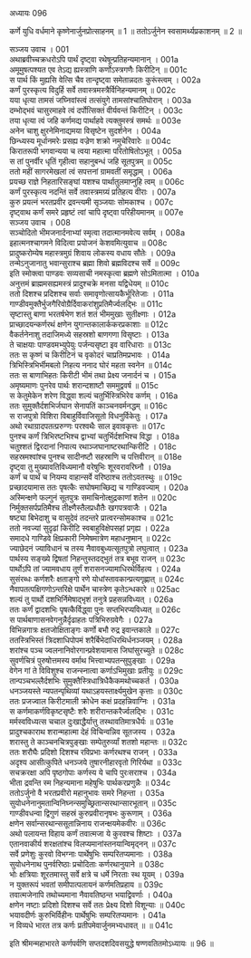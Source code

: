 अध्यायः 096

कर्णे युधि वर्धमाने कृष्णेनार्जुनप्रोत्साहनम् ॥ 1 ॥ ततोऽर्जुनेन स्वसामर्थ्यप्रकाशनम् ॥ 2 ॥

सञ्जय उवाच ।	001  
अथाब्रवीच्चक्रधरोऽपि पार्थं दृष्ट्वा रथेषून्प्रतिहन्यमानान् ।	001a  
अमूमुषत्पश्यत एव तेऽद्य ह्यस्त्राणि कर्णोऽस्त्रगणैः किरीटिन् ॥	001c  
स पार्थ किं मुह्यसि वेत्सि चैव तान्दृष्ट्वा समेतान्नदतः कुरूंस्त्वम् ।	002a  
कर्णं पुरस्कृत्य विदुर्हि सर्वे तवास्त्रमस्त्रैर्विनिहन्यमानम् ॥	002c  
यया धृत्या तामसं जघ्निवांस्त्वं तत्संयुगे तामसांश्चातिघोरान् ।	003a  
दम्भोद्भवं चासुरमाहवे त्वं दर्पोत्सिक्तं वीर्यवन्तं किरीटिन् ।	003c  
तया धृत्या त्वं जहि कर्णमद्य पार्थाहवे त्यक्तुमस्त्रं समर्थः ॥	003e  
अनेन चाशु क्षुरनेमिनाद्यमया विसृष्टेन सुदर्शनेन ।	004a  
छिन्ध्यस्य मूर्धानमरेः प्रसह्य वज्रेण शक्रो नमुचेरिवारेः ॥	004c  
किरातरूपी भगवान्यया च त्वया महात्मा परितोषितोऽभूत् ।	005a  
स तां पुनर्वीर धृतिं गृहीत्वा सहानुबन्धं जहि सूतपुत्रम् ॥	005c  
ततो महीं सागरमेखलां त्वं सपत्तनां ग्रामवतीं समृद्धाम् ।	006a  
प्रयच्छ राज्ञे निहतारिसङ्घां यशश्च पार्थातुलमाप्नुहि त्वम् ॥	006c  
कर्णं पुरस्कृत्य नदन्तिं सर्वे तवास्त्रमग्र्यं प्रतिहत्य वीराः ।	007a  
कुरु प्रयत्नं भरतप्रवीर द्रवन्त्यमी सृञ्जयाः सोमकाश्च ।	007c  
दृष्ट्वाथ कर्णं समरे प्रहृष्टं त्वां चापि दृष्ट्वा परिहीयमानम् ॥	007e  
सञ्जय उवाच ।	008  
सञ्चोदितो भीमजनार्दनाभ्यां स्मृत्वा तदात्मानमवेत्य सर्वम् ।	008a  
इहात्मनश्चागमने विदित्वा प्रयोजनं केशवमित्युवाच ॥	008c  
प्रादुष्करोम्येष महास्त्रमुग्रं शिवाय लोकस्य वधाय सौतेः ।	009a  
तन्मेऽनुजानातु भवान्सुराश्च ब्रह्मा शिवो ब्रह्मविदश्च सर्वे ॥	009c  
इति स्मोक्त्वा पाण्डवः सव्यसाची नमस्कृत्वा ब्रह्मणे सोऽमितात्मा ।	010a  
अनुत्तमं ब्राह्ममसह्यमस्त्रं प्रादुश्चक्रे मनसा यद्विधेयम् ॥	010c  
ततो दिशश्च प्रदिशश्च सर्वाः समावृणोत्सायकैर्भूरितेजाः ।	011a  
गाण्डीवमुक्तैर्भुजगैरिवोग्रैर्दिवाकरांशुप्रतिमैर्ज्वलद्भिः ॥	011c  
सृष्टास्तु बाणा भरतर्षभेण शतं शतं भीममुखाः सुतीक्ष्णाः ।	012a  
प्राच्छादयन्कर्णरथं क्षणेन युगान्तकालार्ककरप्रकाशाः ॥	012c  
वैकर्तनेनाशु तदाजिमध्ये सहस्रशो बाणगणा विसृष्टाः ।	013a  
ते चाक्षयाः पाण्डवमभ्युपेयुः पर्जन्यसृष्टा इव वारिधाराः ॥	013c  
ततः स कृष्णं च किरीटिनं च वृकोदरं चाप्रतिमप्रभावः ।	014a  
त्रिभिस्त्रिभिर्भीमबलो निहत्य ननाद घोरं महता स्वनेन ॥	014c  
ततः स बाणाभिहतः किरीटी भीमं तथा प्रेक्ष्य जनार्दनं च ।	015a  
अमृष्यमाणः पुनरेव पार्थः शरान्दशाष्टौ सममुद्ववर्ष ॥	015c  
स केतुमेकेन शरेण विद्ध्वा शल्यं चतुर्भिस्त्रिभिरेव कर्णम् ।	016a  
ततः सुमुक्तैर्दशभिर्जघान सेनापतिं काञ्चनवर्मनद्धम् ॥	016c  
स राजपुत्रो विशिरा विबाहुर्विवाजिसूतो विधनुर्विकेतुः ।	017a  
अथो रथाग्रादपतत्प्ररुग्णः परश्वथैः साल इवावकृत्तः ॥	017c  
पुनश्च कर्णं त्रिभिरष्टभिश्च द्वाभ्यां चतुर्भिर्दशभिश्च विद्धा ।	018a  
चतुश्शतं द्विरदानां निपात्य रथाञ्जघानाष्टरथान्किरीटि ।	018c  
सहस्रमश्वांश्च पुनश्च सादीनष्टौ सहस्राणि च पत्तिवीरान् ॥	018e  
दृष्ट्वा तु मुख्यावतिविध्यमानौ वरेषुभिः शूरवरावरिघ्नौ ।	019a  
कर्णं च पार्थं च नियम्य वाहान्सर्वे वरिष्ठाश्च ततोऽवतस्थुः ॥	019c  
प्रच्छादयामास ततः पृषत्कैः सघोषमाच्छिद्य च गाण्डिवज्याम् ।	020a  
अस्मिन्क्षणे फल्गुनं सूतपुत्रः समाचिनोत्क्षुद्रकाणां शतेन ॥	020c  
निर्मुक्तसर्पप्रतिमैश्च तीक्ष्णैस्तैलप्रधौतैः खगपत्रवाजैः ।	021a  
षष्ट्या बिभेदाशु च वासुदेवं तदन्तरे प्रात्वरन्सोमकाश्च ॥	021c  
ततो नवज्यां सुदृढां किरीटि स्वबाहुविक्षेपसहां प्रगृह्य ।	022a  
समादधे गाण्डिवे क्षिप्रकारी निमेषमात्रेण महाधनुष्मान् ॥	022c  
ज्याछेदनं ज्याविधानं च तस्य नैवावबुध्यत्सूतपुत्रो लघुत्वात् ।	023a  
पार्थस्य सङ्ख्ये द्विषतां निहन्तुस्तदद्भुतं तत्र बभूव राजन् ॥	023c  
पार्थोऽपि तां ज्यामवधाय तूर्णं शरासनज्यामाधिरथेर्विहत्य ।	024a  
सुसंरब्धः कर्णशरैः क्षताङ्गो रणे योधांस्तावकान्प्रत्यगृह्णात् ॥	024c  
नैवापतत्पक्षिगणोऽन्तरिक्षे पार्थेन चास्त्रेण कृतेऽन्धकारे ॥	025ac  
शल्यं तु पार्थो दशभिर्निमेषाद्भृशं तनुत्रे प्रहसन्नविध्यत् ।	026a  
ततः कर्णं द्वादशभिः पृषत्कैर्विद्ध्वा पुनः सप्तभिरप्यविध्यत् ॥	026c  
स पार्थबाणासनवेगनुन्नैर्दृढाहतः पत्रिभिरुग्रवेगैः ।	027a  
विभिन्नगात्रः क्षतजोक्षिताङ्गः कर्णो बभौ रुद्र इवान्तकाले ॥	027c  
ततस्त्रिभिस्तं त्रिदशाधिपोपमं शरैर्बिभेदाधिरथिर्धनञ्जयम् ।	028a  
शरांश्च पञ्च ज्वलनानिवोरगान्प्रवेशयामास जिघांसुरच्युते ॥	028c  
सुवर्णचित्रं पुरुषोत्तमस्य वर्माथ भित्त्वाभ्यपतन्सुपुङ्खाः ।	029a  
वेगेन गां ते विविशुश्च राजन्स्नात्वा कर्णाऽभिमुखाः प्रतीयुः ॥	029c  
तान्पञ्चभल्लैर्दशभिः सुमुक्तैस्त्रिधात्रिधैकैकमथोच्चकर्त ।	030a  
धनञ्जयस्ते न्यपतन्पृथिव्यां यथाऽहयस्तार्क्ष्यमुखेन कृत्ताः ॥	030c  
ततः प्रजज्वाल किरीटमाली क्रोधेन कक्षं प्रदहन्निवाग्निः ।	031a  
स कर्णमाकर्णविकृष्टसृष्टैः शरैः शरीरान्तकरैर्ज्वलद्भिः ।	031c  
मर्मस्वविध्यत्स चचाल दुःखाद्धैर्यात्तु तस्थावतिमात्रधैर्यः ॥	031e  
प्रादुश्चकाराथ शरान्महात्मा देहं विचिन्वन्निव सूतजस्य ।	032a  
शरास्तु ते काञ्चनचित्रपुङ्खाः सम्पेतुरुर्व्यां शतशो महान्तः ॥	032c  
ततः शरौघैः प्रदिशो दिशश्च रविप्रभाः कर्णरथश्च राजन् ।	033a  
अदृश्य आसीत्कुपिते धनञ्जये तुषारनीहारवृतो गिरिर्यथा ॥	033c  
सचक्ररक्षा अपि पृष्ठगोपाः कर्णस्य ये चापि पुरःसराश्च ।	034a  
भीता द्रवन्ति स्म निहन्यमाना महेषुभिः पार्थकरप्रणुन्नैः ॥	034c  
ततोऽर्जुनो वै भरतप्रवीरो महानुभावः समरे निहन्ता ।	035a  
सुयोधनेनानुमतान्विनिघ्नन्समुच्छ्रितान्सरथान्सारभूतान् ॥	035c  
गाण्डीवधन्वा द्विगुणं सहस्रं कुरुप्रवीरानृषभः कुरूणाम् ।	036a  
क्षणेन सर्वान्सरथान्ससूतान्निनाय राजन्क्षयमेकवीरः ॥	036c  
अथो पलायन्त विहाय कर्णं तवात्मजा ये कुरवश्च शिष्टाः ।	037a  
एतानवाकीर्य शरक्षतांश्च विलप्यमानांस्तनयान्विमृद्नन् ॥	037c  
सर्वे प्रणेशुः कुरवो विभग्नाः पार्थेषुभिः सम्परितप्यमानाः ।	038a  
सुयोधनेनाथ पुनर्वरिष्ठाः प्रचोदिताः कर्णरथानुयाने ॥	038c  
भोः क्षत्रियाः शूरतमास्तु सर्वे क्षत्रे च धर्मे निरताः स्थ यूयम् ।	039a  
न युक्तरूपं भवतां समीपात्पलायनं कर्णमतिप्रहाय ॥	039c  
तवात्मजेनापि तथोच्यमाना नैवावतिष्ठन्त भयाद्विवर्णाः ।	040a  
क्षणेन नष्टाः प्रदिशो दिशश्च सर्वे ततः प्रेक्ष्य दिशो विशून्याः ॥	040c  
भयावदीर्णः कुरुभिर्विहीनः पार्थेषुभिः सम्परितप्यमानः ।	041a  
न विव्यधे भारत तत्र कर्णः प्रतीपमेवार्जुनमभ्यधावत् ॥ ॥	041c  

इति श्रीमन्महाभारते कर्णपर्वणि सप्तदशदिवसयुद्धे षण्णवतितमोऽध्यायः ॥ 96 ॥

